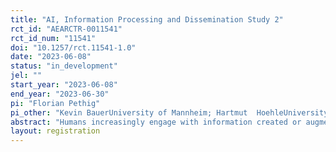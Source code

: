```yaml
---
title: "AI, Information Processing and Dissemination Study 2"
rct_id: "AEARCTR-0011541"
rct_id_num: "11541"
doi: "10.1257/rct.11541-1.0"
date: "2023-06-08"
status: "in_development"
jel: ""
start_year: "2023-06-08"
end_year: "2023-06-30"
pi: "Florian Pethig"
pi_other: "Kevin BauerUniversity of Mannheim; Hartmut  HoehleUniversity of Mannheim"
abstract: "Humans increasingly engage with information created or augmented by artificial intelligence (AI). While prior work mainly considers the demand for information, little work has studied how humans process and disseminate AI-generated information once they obtain it. Specifically, our research aims to contribute to this novel research stream by studying (i) how humans process and act upon AI-generated compared to human-generated information, and (ii) how humans disseminate AI-generated information. We will perform a series of controlled, incentivized online experiments. We leverage controlled incentivized experiments to circumvent endogeneity concerns that naturally arise when it comes to being exposed to information, e.g., self-selection, informational echo chambers, and (mis)trust in specific sources."
layout: registration
---
```


